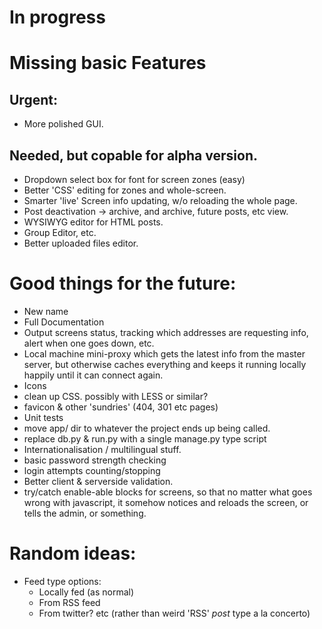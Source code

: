 # In progress

# Missing basic Features

## Urgent:

- More polished GUI.

## Needed, but copable for alpha version.

- Dropdown select box for font for screen zones (easy)
- Better 'CSS' editing for zones and whole-screen.
- Smarter 'live' Screen info updating, w/o reloading the whole page.
- Post deactivation -> archive, and archive, future posts, etc view.
- WYSIWYG editor for HTML posts.
- Group Editor, etc.
- Better uploaded files editor.

# Good things for the future:

- New name
- Full Documentation
- Output screens status, tracking which addresses are requesting info, alert when one goes down, etc.
- Local machine mini-proxy which gets the latest info from the master server, but otherwise caches everything
  and keeps it running locally happily until it can connect again.
- Icons
- clean up CSS. possibly with LESS or similar?
- favicon & other 'sundries' (404, 301 etc pages)
- Unit tests
- move app/ dir to whatever the project ends up being called.
- replace db.py & run.py with a single manage.py type script
- Internationalisation / multilingual stuff.
- basic password strength checking
- login attempts counting/stopping
- Better client & serverside validation.
- try/catch enable-able blocks for screens, so that no matter what goes wrong with javascript,
  it somehow notices and reloads the screen, or tells the admin, or something.

# Random ideas:

- Feed type options:
  - Locally fed (as normal)
  - From RSS feed
  - From twitter?
  etc
  (rather than weird 'RSS' _post_ type a la concerto)
